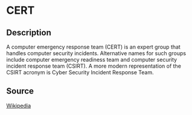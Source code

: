 # CERT

## Description

A computer emergency response team (CERT) is an expert group that handles computer security incidents. Alternative names for such groups include computer emergency readiness team and computer security incident response team (CSIRT). A more modern representation of the CSIRT acronym is Cyber Security Incident Response Team.

## Source

[Wikipedia](https://en.wikipedia.org/wiki/Computer_emergency_response_team)
